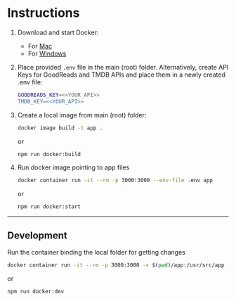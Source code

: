 Instructions
============

1. Download and start Docker:
    - For [Mac](https://docs.docker.com/docker-for-mac/install/)
    - For [Windows](https://docs.docker.com/docker-for-windows/install/)

2. Place provided `.env` file in the main (root) folder. Alternatively, create API Keys for GoodReads and TMDB APIs and place them in a newly created .env file:

    ```bash
    GOODREADS_KEY=<<YOUR_API>>
    TMDB_KEY=<<YOUR_API>>
    ```

3. Create a local image from main (root) folder:

    ```bash
    docker image build -t app .
    ```

    or

    ```bash
    npm run docker:build
    ```

4. Run docker image pointing to app files

    ```bash
    docker container run -it --rm -p 3000:3000 --env-file .env app
    ```

    or

    ```bash
    npm run docker:start
    ```

------

Development
-----------

Run the container binding the local folder for getting changes

```bash
docker container run -it --rm -p 3000:3000 -v $(pwd)/app:/usr/src/app -e "nodeCmd=dev" --env-file .env app
```

or

```bash
npm run docker:dev
```
